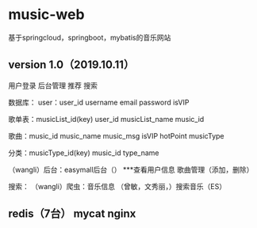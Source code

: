 # music-web
基于springcloud，springboot，mybatis的音乐网站

version 1.0（2019.10.11）
-------------------------------------------
用户登录
后台管理
推荐
搜索

数据库：
user：user_id username email password isVIP 

歌单表：musicList_id(key) user_id musicList_name music_id

歌曲：music_id music_name music_msg isVIP hotPoint musicType

分类：musicType_id(key) music_id type_name

（wangli）后台：easymall后台（）
      ***查看用户信息
      歌曲管理（添加，删除）

搜索：
    （wangli）爬虫：音乐信息
    （曾敏，文秀丽，）搜索音乐（ES）
 
 redis（7台）
 mycat
 nginx
-------------------------------------------

